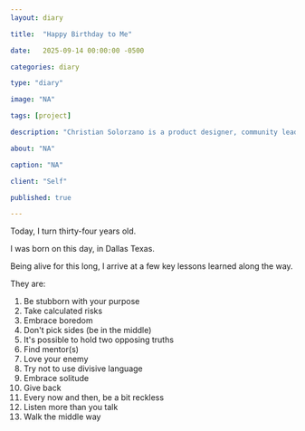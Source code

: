 ```yaml
---
layout: diary

title:  "Happy Birthday to Me"

date:   2025-09-14 00:00:00 -0500

categories: diary

type: "diary"

image: "NA"

tags: [project]

description: "Christian Solorzano is a product designer, community leader, educator, and podcast host."

about: "NA"

caption: "NA"

client: "Self"

published: true

---
```

Today, I turn thirty-four years old.

I was born on this day, in Dallas Texas.

Being alive for this long, I arrive at a few key lessons learned along the way.

They are:

1. Be stubborn with your purpose
2. Take calculated risks
3. Embrace boredom
4. Don't pick sides (be in the middle)
5. It's possible to hold two opposing truths
6. Find mentor(s)
7. Love your enemy
8. Try not to use divisive language 
9. Embrace solitude
10. Give back
11. Every now and then, be a bit reckless
12. Listen more than you talk
13. Walk the middle way


